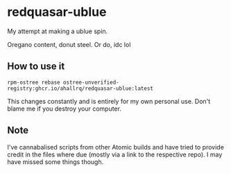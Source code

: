# redquasar-ublue

My attempt at making a ublue spin.

Oregano content, donut steel. Or do, idc lol

## How to use it

`rpm-ostree rebase ostree-unverified-registry:ghcr.io/ahallrq/redquasar-ublue:latest`

This changes constantly and is entirely for my own personal use. Don't blame me if you destroy your computer.

## Note

I've cannabalised scripts from other Atomic builds and have tried to provide credit in the files where due (mostly via a link to the respective repo). I may have missed some things though.
